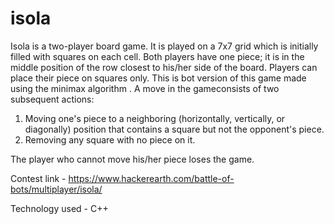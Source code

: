 # isola
Isola is a two-player board game. It is played on a 7x7 grid which is initially filled with squares on each cell. Both players have one piece; it is in the middle position of the row closest to his/her side of the board. Players can place their piece on squares only. This is bot version of this game made using the minimax algorithm . 
A move in the gameconsists of two subsequent actions: 
1. Moving one's piece to a neighboring (horizontally, vertically, or diagonally) position that contains a square but not the opponent's piece. 
2. Removing any square with no piece on it.

The player who cannot move his/her piece loses the game. 

Contest link - https://www.hackerearth.com/battle-of-bots/multiplayer/isola/

Technology used - C++  
